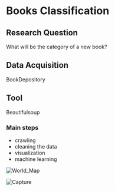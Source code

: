 # Books Classification

## Research Question
What will be the category of a new book?
## Data Acquisition
BookDepository
## Tool
Beautifulsoup
### Main steps
* crawling
* cleaning the data
* visualization
* machine learning



![World_Map](https://user-images.githubusercontent.com/68058186/151677401-4d97c1bf-c874-4222-bd21-24ae774623d1.PNG)

![Capture](https://user-images.githubusercontent.com/68058186/154102625-e9e5e21f-b9b0-41d2-8fe8-490f07433da8.PNG)

